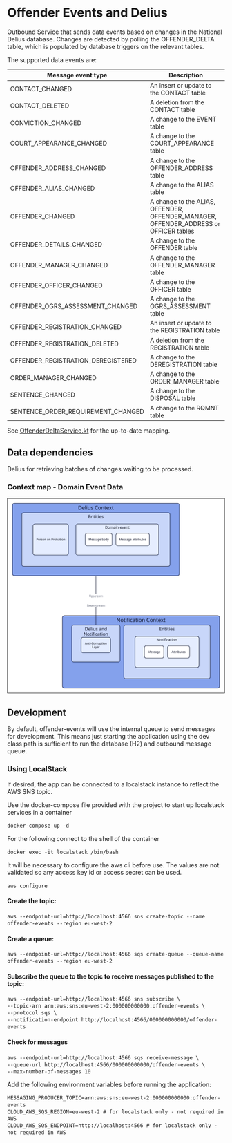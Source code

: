 # Offender Events and Delius

Outbound Service that sends data events based on changes in the National Delius database. Changes are detected by
polling the OFFENDER_DELTA table, which is populated by database triggers on the relevant tables.

The supported data events are:

| Message event type                 | Description                                                                           |
|------------------------------------|---------------------------------------------------------------------------------------|
| CONTACT_CHANGED                    | An insert or update to the CONTACT table                                              | 
| CONTACT_DELETED                    | A deletion from the CONTACT table                                                     | 
| CONVICTION_CHANGED                 | A change to the EVENT table                                                           | 
| COURT_APPEARANCE_CHANGED           | A change to the COURT_APPEARANCE table                                                | 
| OFFENDER_ADDRESS_CHANGED           | A change to the OFFENDER_ADDRESS table                                                | 
| OFFENDER_ALIAS_CHANGED             | A change to the ALIAS table                                                           | 
| OFFENDER_CHANGED                   | A change to the ALIAS, OFFENDER, OFFENDER_MANAGER, OFFENDER_ADDRESS or OFFICER tables | 
| OFFENDER_DETAILS_CHANGED           | A change to the OFFENDER table                                                        | 
| OFFENDER_MANAGER_CHANGED           | A change to the OFFENDER_MANAGER table                                                | 
| OFFENDER_OFFICER_CHANGED           | A change to the OFFICER table                                                         | 
| OFFENDER_OGRS_ASSESSMENT_CHANGED   | A change to the OGRS_ASSESSMENT table                                                 | 
| OFFENDER_REGISTRATION_CHANGED      | An insert or update to the REGISTRATION table                                         | 
| OFFENDER_REGISTRATION_DELETED      | A deletion from the REGISTRATION table                                                | 
| OFFENDER_REGISTRATION_DEREGISTERED | A change to the DEREGISTRATION table                                                  | 
| ORDER_MANAGER_CHANGED              | A change to the ORDER_MANAGER table                                                   | 
| SENTENCE_CHANGED                   | A change to the DISPOSAL table                                                        | 
| SENTENCE_ORDER_REQUIREMENT_CHANGED | A change to the RQMNT table                                                           | 

See [OffenderDeltaService.kt](https://github.com/ministryofjustice/hmpps-probation-integration-services/blob/main/projects/offender-events-and-delius/src/main/kotlin/uk/gov/justice/digital/hmpps/integrations/delius/offender/OffenderDeltaService.kt)
for the up-to-date mapping.

## Data dependencies

Delius for retrieving batches of changes waiting to be processed.

### Context map - Domain Event Data

![](../../doc/tech-docs/source/images/domain-events-context-map.svg)

## Development

By default, offender-events will use the internal queue to send messages for development.
This means just starting the application using the dev class path is sufficient to run the database (H2) and outbound
message queue.

### Using LocalStack

If desired, the app can be connected to a localstack instance to reflect the AWS SNS topic.

Use the docker-compose file provided with the project to start up localstack services in a container

```shell
docker-compose up -d
```

For the following connect to the shell of the container

```shell
docker exec -it localstack /bin/bash
```

It will be necessary to configure the aws cli before use. The values are not validated so any access key id or access
secret can be used.

```shell
aws configure
```

#### Create the topic:

```shell
aws --endpoint-url=http://localhost:4566 sns create-topic --name offender-events --region eu-west-2
```

#### Create a queue:

```shell
aws --endpoint-url=http://localhost:4566 sqs create-queue --queue-name offender-events --region eu-west-2
```

#### Subscribe the queue to the topic to receive messages published to the topic:

```shell
aws --endpoint-url=http://localhost:4566 sns subscribe \
--topic-arn arn:aws:sns:eu-west-2:000000000000:offender-events \
--protocol sqs \
--notification-endpoint http://localhost:4566/000000000000/offender-events
```

#### Check for messages

```shell
aws --endpoint-url=http://localhost:4566 sqs receive-message \
--queue-url http://localhost:4566/000000000000/offender-events \
--max-number-of-messages 10
```

Add the following environment variables before running the application:

```shell
MESSAGING_PRODUCER_TOPIC=arn:aws:sns:eu-west-2:000000000000:offender-events
CLOUD_AWS_SQS_REGION=eu-west-2 # for localstack only - not required in AWS
CLOUD_AWS_SQS_ENDPOINT=http://localhost:4566 # for localstack only - not required in AWS
```